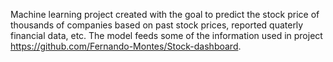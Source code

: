 Machine learning project created with the goal to predict the stock price of thousands of companies based on past stock prices, reported quaterly financial data, etc. The model feeds some of the information used in project https://github.com/Fernando-Montes/Stock-dashboard.

